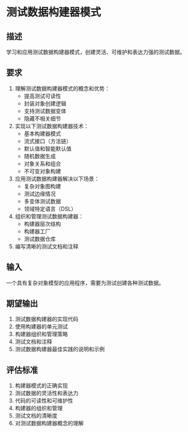 # 测试数据构建器模式

## 描述
学习和应用测试数据构建器模式，创建灵活、可维护和表达力强的测试数据。

## 要求
1. 理解测试数据构建器模式的概念和优势：
   - 提高测试可读性
   - 封装对象创建逻辑
   - 支持测试数据变体
   - 隐藏不相关细节
2. 实现以下测试数据构建器技术：
   - 基本构建器模式
   - 流式接口（方法链）
   - 默认值和智能默认值
   - 随机数据生成
   - 对象关系和组合
   - 不可变对象构建
3. 应用测试数据构建器解决以下场景：
   - 复杂对象图构建
   - 测试边缘情况
   - 多变体测试数据
   - 领域特定语言（DSL）
4. 组织和管理测试数据构建器：
   - 构建器层次结构
   - 构建器工厂
   - 测试数据仓库
5. 编写清晰的测试文档和注释

## 输入
一个具有复杂对象模型的应用程序，需要为测试创建各种测试数据。

## 期望输出
1. 测试数据构建器的实现代码
2. 使用构建器的单元测试
3. 构建器组织和管理策略
4. 测试文档和注释
5. 测试数据构建器最佳实践的说明和示例

## 评估标准
1. 构建器模式的正确实现
2. 测试数据的灵活性和表达力
3. 代码的可读性和可维护性
4. 构建器的组织和管理
5. 测试文档的清晰度
6. 对测试数据构建器概念的理解
